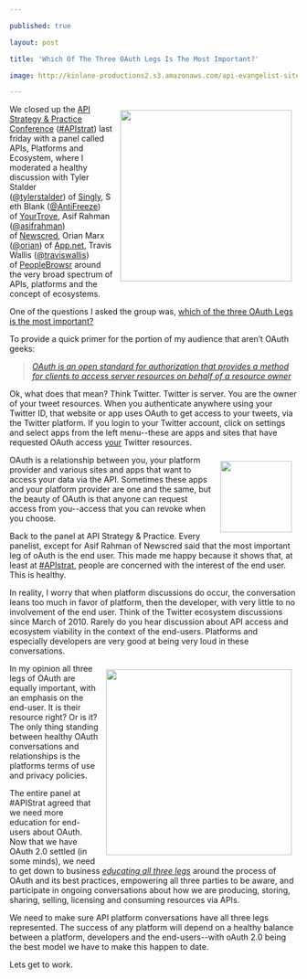 ---
published: true
layout: post
title: 'Which Of The Three OAuth Legs Is The Most Important?'
image: http://kinlane-productions2.s3.amazonaws.com/api-evangelist-site/blog/apistrat-ecosystem-panel.jpg
---

<p><img style="padding: 10px;" src="https://s3.amazonaws.com/kinlane-productions2/events/api-strategy-practice-conference/pics/apistrat-ecosystem-panel.jpg" alt="" width="300" align="right" />
<p>We closed up the <a title="API Strategy &amp; Practice" href="http://www.apistrategyconference.com/sessions.php">API Strategy &amp; Practice Conference</a>&nbsp;(<a href="https://twitter.com/search?q=%23apistrat&amp;src=typd">#APIstrat</a>) last friday with a panel called APIs, Platforms and Ecosystem, where I moderated a healthy discussion with Tyler Stalder (<a href="https://twitter.com/tylerstalder">@tylerstalder</a>)&nbsp;of&nbsp;<a title="Singly" href="http://www.singly.com/" target="_blank">Singly</a>,&nbsp;Seth Blank (<a href="https://twitter.com/AntiFreeze">@AntiFreeze</a>) of&nbsp;<a title="YourTrove" href="https://www.yourtrove.com/">YourTrove</a>,&nbsp;Asif Rahman (<a href="https://twitter.com/asifrahman">@asifrahman</a>) of&nbsp;<a title="NewsCred" href="http://newscred.com/">Newscred</a>, Orian Marx (<a href="http://alpha.app.net/orian">@orian</a>) of&nbsp;<a title="App.net" href="https://join.app.net/">App.net</a>,&nbsp;Travis Wallis (<a href="https://twitter.com/traviswallis" target="_blank">@traviswallis</a>) of&nbsp;<a title="PeopleBrowsr" href="http://peoplebrowsr.com/" target="_blank">PeopleBrowsr</a>&nbsp;around the very broad spectrum of APIs, platforms and the concept of ecosystems.
<p>One of the questions I asked the group was, <span style="text-decoration: underline;">which of the three OAuth Legs is the most important?</span> &nbsp;
<p>To provide a quick primer for the portion of my audience that aren&rsquo;t OAuth geeks:
<blockquote><em><a href="https://en.wikipedia.org/wiki/OAuth">OAuth is an open standard for authorization that provides a method for clients to access server resources on behalf of a resource owner</a></em></blockquote>
<p>Ok, what does that mean?  Think Twitter.  Twitter is server.  You are the owner of your tweet resources.  When you authenticate anywhere using your Twitter ID, that website or app uses OAuth to get access to your tweets, via the Twitter platform.  If you login to your Twitter account, click on settings and select apps from the left menu--these are apps and sites that have requested OAuth access <span style="text-decoration: underline;">your</span> Twitter resources.
<p><img style="padding: 10px;" src="https://s3.amazonaws.com/kinlane-productions2/api-evangelist/oauth/OAuth2.png" alt="" width="125" align="right" />
<p>OAuth is a relationship between you, your platform provider and various sites and apps that want to access your data via the API.  Sometimes these apps and your platform provider are one and the same, but the beauty of OAuth&nbsp;is that anyone can request access from you--access that you can revoke when you choose.
<p>Back to the panel at API Strategy &amp; Practice.  Every panelist, except for Asif Rahman of Newscred said that the most important leg of oAuth is the end user. This made me happy because it shows that, at least at <a href="https://twitter.com/search?q=%23apistrat&amp;src=typd">#APIstrat</a>, people are concerned with the interest of the end user.  This is healthy.
<p>In reality, I worry that when platform discussions do occur, the conversation leans too much in favor of platform, then the developer, with very little to no involvement of the end user.  Think of the Twitter ecosystem discussions since March of 2010.  Rarely do you hear discussion about API access and ecosystem viability in the context of the end-users.  Platforms and especially developers are very good at being very loud in these conversations.
<p><img style="padding: 10px;" src="https://s3.amazonaws.com/kinlane-productions2/api-evangelist/oauth/oauth-twitter-3-legs.png" alt="" width="325" align="right" />
<p>In my opinion all three legs of OAuth are equally important, with an emphasis on the end-user.  It is their resource right?  Or is it?  The only thing standing between healthy OAuth conversations and relationships is the platforms terms of use and privacy policies.
<p>The entire panel at #APIStrat agreed that we need more education for end-users about OAuth.  Now that we have OAuth 2.0 settled (in some minds), we need to get down to business <em><span style="text-decoration: underline;">educating all three legs</span></em>&nbsp;around the process of OAuth and its best practices, empowering all three parties to be aware, and participate in ongoing conversations about how we are producing, storing, sharing, selling, licensing and consuming resources via APIs.
<p>We need to make sure API platform conversations have all three legs represented.  The success of any platform will depend on a healthy balance between a platform, developers and the end-users--with oAuth 2.0 being the best model we have to make this happen to date.
<p>Lets get to work.

